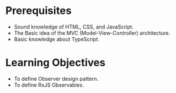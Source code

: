# Prerequisites

- Sound knowledge of HTML, CSS, and JavaScript.
- The Basic idea of the MVC (Model-View-Controller) architecture.
- Basic knowledge about TypeScript.


# Learning Objectives

- To define Observer design pattern.
- To define RxJS Observables.


